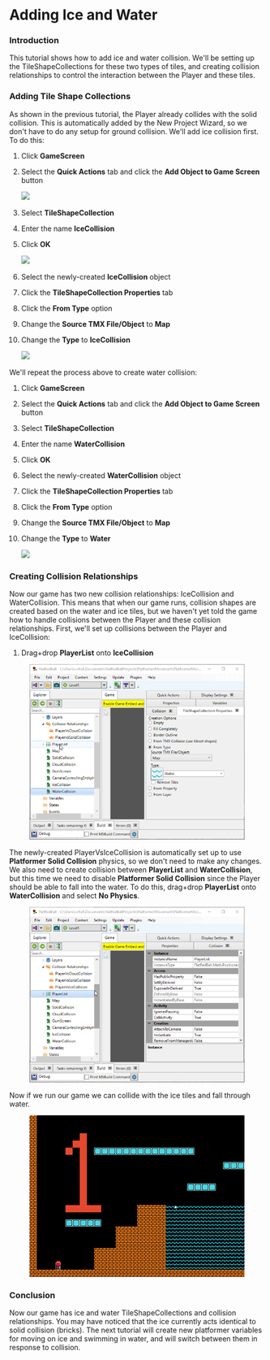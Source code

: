 # Adding Ice and Water

### Introduction

This tutorial shows how to add ice and water collision. We'll be setting up the TileShapeCollections for these two types of tiles, and creating collision relationships to control the interaction between the Player and these tiles.

### Adding Tile Shape Collections

As shown in the previous tutorial, the Player already collides with the solid collision. This is automatically added by the New Project Wizard, so we don't have to do any setup for ground collision. We'll add ice collision first. To do this:

1. Click **GameScreen**
2.  Select the **Quick Actions** tab and click the **Add Object to Game Screen** button

    ![](../../../.gitbook/assets/2023-02-img\_63e037b075cad.png)
3. Select **TileShapeCollection**
4. Enter the name **IceCollision**
5.  Click **OK**

    ![](../../../.gitbook/assets/2021-04-img\_6075038fee823.png)
6. Select the newly-created **IceCollision** object
7. Click the **TileShapeCollection Properties** tab
8. Click the **From Type** option
9. Change the **Source TMX File/Object** to **Map**
10. Change the **Type** to **IceCollision**

    ![](../../../.gitbook/assets/2023-02-img\_63e03832d521a.png)

We'll repeat the process above to create water collision:

1. Click **GameScreen**
2. Select the **Quick Actions** tab and click the **Add Object to Game Screen** button
3. Select **TileShapeCollection**
4. Enter the name **WaterCollision**
5. Click **OK**
6. Select the newly-created **WaterCollision** object
7. Click the **TileShapeCollection Properties** tab
8. Click the **From Type** option
9. Change the **Source TMX File/Object** to **Map**
10. Change the **Type** to **Water**

    ![](../../../.gitbook/assets/2023-02-img\_63e03881857da.png)

### Creating Collision Relationships

Now our game has two new collision relationships: IceCollision and WaterCollision. This means that when our game runs, collision shapes are created based on the water and ice tiles, but we haven't yet told the game how to handle collisions between the Player and these collision relationships. First, we'll set up collisions between the Player and IceCollision:

1. Drag+drop **PlayerList** onto **IceCollision**

<figure><img src="../../../.gitbook/assets/2021-04-05_16-16-01.gif" alt=""><figcaption></figcaption></figure>

The newly-created PlayerVsIceCollision is automatically set up to use **Platformer Solid Collision** physics, so we don't need to make any changes. We also need to create collision between **PlayerList** and **WaterCollision**, but this time we need to disable **Platformer Solid Collision** since the Player should be able to fall into the water. To do this, drag+drop **PlayerList** onto **WaterCollision** and select **No Physics**.

<figure><img src="../../../.gitbook/assets/2021-04-05_16-18-42.gif" alt=""><figcaption></figcaption></figure>

Now if we run our game we can collide with the ice tiles and fall through water.

<figure><img src="../../../.gitbook/assets/2021-04-05_16-20-22.gif" alt=""><figcaption></figcaption></figure>

### Conclusion

Now our game has ice and water TileShapeCollections and collision relationships. You may have noticed that the ice currently acts identical to solid collision (bricks). The next tutorial will create new platformer variables for moving on ice and swimming in water, and will switch between them in response to collision.
